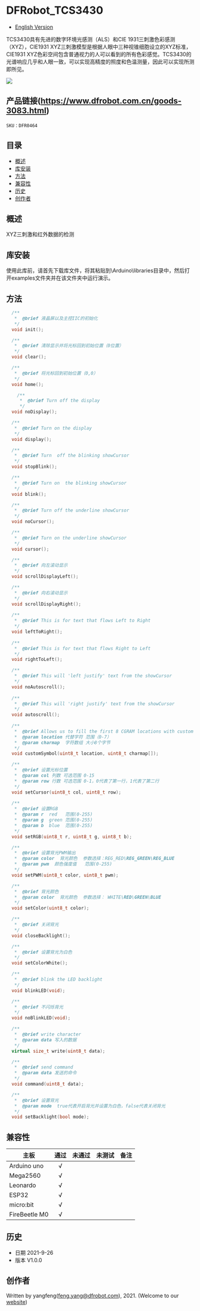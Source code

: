 # DFRobot_TCS3430
- [English Version](./README.md)

TCS3430具有先进的数字环境光感测（ALS）和CIE 1931三刺激色彩感测（XYZ），CIE1931 XYZ三刺激模型是根据人眼中三种视锥细胞设立的XYZ标准，CIE1931 XYZ色彩空间包含普通视力的人可以看到的所有色彩感觉。TCS3430的光谱响应几乎和人眼一致，可以实现高精度的照度和色温测量，因此可以实现所测即所见。

![](./resources/images/SEN0403.png)

## 产品链接(https://www.dfrobot.com.cn/goods-3083.html)

    SKU：DFR0464

## 目录

* [概述](#概述)
* [库安装](#库安装)
* [方法](#方法)
* [兼容性](#兼容性y)
* [历史](#历史)
* [创作者](#创作者)

## 概述

XYZ三刺激和红外数据的检测

## 库安装

使用此库前，请首先下载库文件，将其粘贴到\Arduino\libraries目录中，然后打开examples文件夹并在该文件夹中运行演示。

## 方法

```C++
  /**
   *  @brief 液晶屏以及主控IIC的初始化
   */ 
  void init();

  /**
   *  @brief 清除显示并将光标回到初始位置（0位置）
   */
  void clear();

  /**
   *  @brief 将光标回到初始位置（0,0）
   */
  void home();

    /**
     *  @brief Turn off the display
     */
  void noDisplay();

  /**
   *  @brief Turn on the display
   */
  void display();

  /**
   *  @brief Turn  off the blinking showCursor
   */
  void stopBlink();

  /**
   *  @brief Turn on  the blinking showCursor
   */
  void blink();

  /**
   *  @brief Turn off the underline showCursor 
   */
  void noCursor();

  /**
   *  @brief Turn on the underline showCursor 
   */
  void cursor();

  /**
   *  @brief 向左滚动显示
   */
  void scrollDisplayLeft();

  /**
   *  @brief 向右滚动显示
   */
  void scrollDisplayRight();
 
  /**
   *  @brief This is for text that flows Left to Right
   */
  void leftToRight();
 
  /**
   *  @brief This is for text that flows Right to Left
   */
  void rightToLeft();

  /**
   *  @brief This will 'left justify' text from the showCursor
   */
  void noAutoscroll();
 
  /**
   *  @brief This will 'right justify' text from the showCursor
   */
  void autoscroll();
   
  /**
   *  @brief Allows us to fill the first 8 CGRAM locations with custom characters
   *  @param location 代替字符 范围（0-7）
   *  @param charmap  字符数组 大小8个字节
   */
  void customSymbol(uint8_t location, uint8_t charmap[]);

  /**
   *  @brief 设置光标位置
   *  @param col 列数 可选范围 0-15
   *  @param row 行数 可选范围 0-1，0代表了第一行，1代表了第二行
   */
  void setCursor(uint8_t col, uint8_t row);
  
  /**
   *  @brief 设置RGB
   *  @param r  red   范围(0-255)
   *  @param g  green 范围(0-255)
   *  @param b  blue  范围(0-255)
   */
  void setRGB(uint8_t r, uint8_t g, uint8_t b);

  /**
   *  @brief 设置背光PWM输出
   *  @param color  背光颜色  参数选择：REG_RED\REG_GREEN\REG_BLUE
   *  @param pwm  颜色强度值   范围(0-255)
   */
  void setPWM(uint8_t color, uint8_t pwm);

  /**
   *  @brief 背光颜色
   *  @param color  背光颜色  参数选择： WHITE\RED\GREEN\BLUE
   */
  void setColor(uint8_t color);

  /**
   *  @brief 关闭背光
   */
  void closeBacklight();

  /**
   *  @brief 设置背光为白色
   */
  void setColorWhite();

  /**
   *  @brief blink the LED backlight
   */
  void blinkLED(void);

  /**
   *  @brief 不闪烁背光
   */
  void noBlinkLED(void);

  /**
   *  @brief write character
   *  @param data 写入的数据
   */
  virtual size_t write(uint8_t data);

  /**
   *  @brief send command
   *  @param data 发送的命令
   */
  void command(uint8_t data);

  /**
   *  @brief 设置背光
   *  @param mode  true代表开启背光并设置为白色，false代表关闭背光
   */
  void setBacklight(bool mode);
```

## 兼容性

| 主板          | 通过 | 未通过 | 未测试 | 备注 |
| ------------- | :--: | :----: | :----: | ---- |
| Arduino uno   |  √   |        |        |      |
| Mega2560      |  √   |        |        |      |
| Leonardo      |  √   |        |        |      |
| ESP32         |  √   |        |        |      |
| micro:bit     |  √   |        |        |      |
| FireBeetle M0 |  √   |        |        |      |


## 历史

- 日期 2021-9-26
- 版本 V1.0.0


## 创作者

Written by yangfeng(feng.yang@dfrobot.com), 2021. (Welcome to our [website](https://www.dfrobot.com/))

